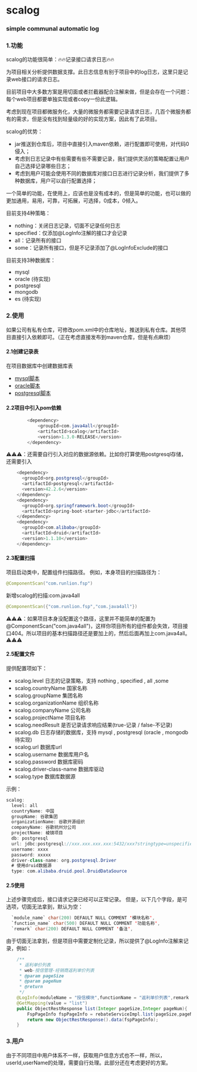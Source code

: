# scalog 
### simple communal automatic log
### 1.功能

scalog的功能很简单：🔥🔥记录接口请求日志🔥🔥

为项目相关分析提供数据支撑。此日志信息有别于项目中的log日志，这里只是记录web接口的请求日志。

目前项目中大多数方案是用切面或者拦截器配合注解来做，但是会存在一个问题：每个web项目都要单独实现或者copy一份此逻辑。

考虑到现在项目都微服务化，大量的微服务都需要记录请求日志，几百个微服务都有的需求，但是没有找到轻量级的好的实现方案，因此有了此项目。

scalog的优势：

- jar推送到仓库后，项目中直接引入maven依赖，进行配置即可使用，对代码0侵入；
- 考虑到日志记录中有些需要有些不需要记录，我们提供灵活的策略配置让用户自己选择记录哪些日志；
- 考虑到用户可能会使用不同的数据库对接口日志进行记录分析，我们提供了多种数据库，用户可以自行配置选择；

一个简单的功能，在使用上，应该也是没有成本的，但是简单的功能，也可以做的更加通用，易用，可靠，可拓展，可选择，0成本，0倾入。

目前支持4种策略：
- nothing：关闭日志记录，切面不记录任何日志
- specified：仅添加@LogInfo注解的接口才会记录
- all：记录所有的接口
- some：记录所有接口，但是不记录添加了@LogInfoExclude的接口

目前支持3种数据库：
- mysql
- oracle (待实现)
- postgresql 
- mongodb
- es (待实现)

### 2.使用
如果公司有私有仓库，可修改pom.xml中的仓库地址，推送到私有仓库。其他项目直接引入依赖即可。（正在考虑直接发布到maven仓库，但是有点麻烦）

#### 2.1创建记录表
在项目数据库中创建数据库表
- [mysql脚本](https://github.com/it4alla/scalog/tree/master/src/main/resource/sql/mysql.sql)
- [oracle脚本](https://github.com/it4alla/scalog/tree/master/src/main/resource/sql/oracle.sql)
- [postgresql脚本](https://github.com/it4alla/scalog/tree/master/src/main/resource/sql/postgresql.sql)
#### 2.2项目中引入pom依赖
```java
		<dependency>
			<groupId>com.java4all</groupId>
			<artifactId>scalog</artifactId>
			<version>1.3.0-RELEASE</version>
		</dependency>
```
⚠⚠⚠：还需要自行引入对应的数据源依赖。比如你打算使用postgresql存储，还需要引入
```java
    <dependency>
      <groupId>org.postgresql</groupId>
      <artifactId>postgresql</artifactId>
      <version>42.2.6</version>
    </dependency>
    <dependency>
      <groupId>org.springframework.boot</groupId>
      <artifactId>spring-boot-starter-jdbc</artifactId>
    </dependency>
    <dependency>
      <groupId>com.alibaba</groupId>
      <artifactId>druid</artifactId>
      <version>1.1.10</version>
    </dependency>
```
#### 2.3配置扫描
项目启动类中，配置组件扫描路径。
例如，本身项目的扫描路径为：
```java
@ComponentScan("com.runlion.fsp")
```
新增scalog的扫描:com.java4all
```java
@ComponentScan({"com.runlion.fsp","com.java4all"})
```
⚠⚠⚠：如果项目本身没配置这个路径，这里并不能简单的配置为@ComponentScan("com.java4all")，这样你项目所有的组件都会失效，项目接口404。所以项目的基本扫描路径还是要加上的，然后后面再加上com.java4all。⚠⚠⚠

#### 2.5配置文件
提供配置项如下：
- scalog.level 日志的记录策略，支持 nothing , specified , all ,some 
- scalog.countryName 国家名称
- scalog.groupName 集团名称
- scalog.organizationName 组织名称
- scalog.companyName 公司名称
- scalog.projectName 项目名称
- scalog.needResult 是否记录请求响应结果(true-记录 / false-不记录)
- scalog.db 日志存储的数据库，支持 mysql , postgresql (oracle , mongodb待实现)
- scalog.url 数据库url
- scalog.username 数据库用户名
- scalog.password 数据库密码
- scalog.driver-class-name 数据库驱动
- scalog.type  数据库数据源


示例：
```java
scalog:
  level: all
  countryName: 中国
  groupName: 谷歌集团
  organizationName: 谷歌开源组织
  companyName: 谷歌杭州分公司
  projectName: 棱镜项目
  db: postgresql
  url: jdbc:postgresql://xxx.xxx.xxx.xxx:5432/xxx?stringtype=unspecified
  username: xxxx
  password: xxxxx
  driver-class-name: org.postgresql.Driver
  # 使用druid数据源
  type: com.alibaba.druid.pool.DruidDataSource
```

#### 2.5使用
上述步骤完成后，接口请求记录已经可以正常记录。
但是，以下几个字段，是可选项，切面无法拿到，默认为空：
```java
  `module_name` char(200) DEFAULT NULL COMMENT '模块名称',
  `function_name` char(500) DEFAULT NULL COMMENT '功能名称',
  `remark` char(200) DEFAULT NULL COMMENT '备注',
```
由于切面无法拿到，但是项目中需要定制化记录，所以提供了@LogInfo注解来记录，例如：
```java
    /**
     * 返利单价列表
     * web-授信管理-经销商返利单价列表
     * @param pageSize
     * @param pageNum
     * @return
     */
    @LogInfo(moduleName = "授信模块",functionName = "返利单价列表",remark = "获取返利单价列表")
    @GetMapping(value = "list")
    public ObjectRestResponse list(Integer pageSize,Integer pageNum){
        FspPageInfo fspPageInfo = rebateServiceImpl.list(pageSize,pageNum);
        return new ObjectRestResponse().data(fspPageInfo);
    }
```
### 3.用户
由于不同项目中用户体系不一样，获取用户信息方式也不一样，所以，userId,userName的处理，需要自行处理。此部分还在考虑更好的方案。


